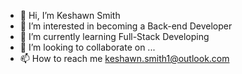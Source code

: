 - 👋 Hi, I’m Keshawn Smith
- 👀 I’m interested in becoming a Back-end Developer
- 🌱 I’m currently learning Full-Stack Developing
- 💞️ I’m looking to collaborate on ...
- 📫 How to reach me keshawn.smith1@outlook.com

<!---
RookEI/RookEI is a ✨ special ✨ repository because its `README.md` (this file) appears on your GitHub profile.
You can click the Preview link to take a look at your changes.
--->
